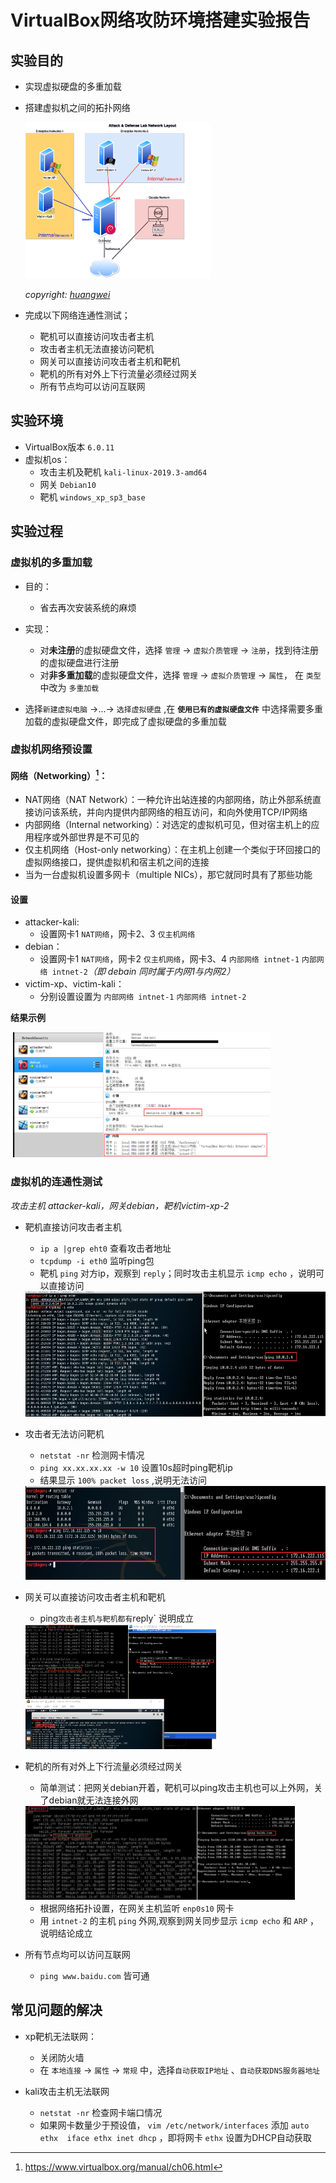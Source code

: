 # VirtualBox网络攻防环境搭建实验报告





## 实验目的

* 实现虚拟硬盘的多重加载

* 搭建虚拟机之间的拓扑网络

  

  <img src=".\topology.png" height=250>

  *copyright: [huangwei](https://github.com/c4pr1c3)*

* 完成以下网络连通性测试；
  * 靶机可以直接访问攻击者主机
  * 攻击者主机无法直接访问靶机
  * 网关可以直接访问攻击者主机和靶机
  * 靶机的所有对外上下行流量必须经过网关
  * 所有节点均可以访问互联网





## 实验环境

* VirtualBox版本 `6.0.11`
* 虚拟机os：
  * 攻击主机及靶机 `kali-linux-2019.3-amd64`
  * 网关 `Debian10`
  * 靶机 `windows_xp_sp3_base`





## 实验过程

### 虚拟机的多重加载

* 目的：

  * 省去再次安装系统的麻烦
* 实现：

  * 对**未注册**的虚拟硬盘文件，选择 `管理` -> `虚拟介质管理` -> `注册`，找到待注册的虚拟硬盘进行注册
  * 对**非多重加载**的虚拟硬盘文件，选择 `管理` -> `虚拟介质管理` -> `属性`， 在 `类型` 中改为 `多重加载`
* 选择`新建虚拟电脑` ->...-> `选择虚拟硬盘` ,在 **`使用已有的虚拟硬盘文件`** 中选择需要多重加载的虚拟硬盘文件，即完成了虚拟硬盘的多重加载



### 虚拟机网络预设置

#### 网络（Networking）[^1]：

* NAT网络（NAT Network）：一种允许出站连接的内部网络，防止外部系统直接访问该系统，并向内提供内部网络的相互访问，和向外使用TCP/IP网络
* 内部网络（Internal networking）：对选定的虚拟机可见，但对宿主机上的应用程序或外部世界是不可见的
* 仅主机网络（Host-only networking）：在主机上创建一个类似于环回接口的虚拟网络接口，提供虚拟机和宿主机之间的连接
* 当为一台虚拟机设置多网卡（multiple NICs），那它就同时具有了那些功能

#### 设置

* attacker-kali:
  * 设置网卡1 `NAT网络`，网卡2、3 `仅主机网络`
* debian：
  * 设置网卡1 `NAT网络`，网卡2 `仅主机网络`，网卡3、4 `内部网络 intnet-1` `内部网络 intnet-2`*（即 debain 同时属于内网1与内网2）*
* victim-xp、victim-kali：
  * 分别设置设置为  `内部网络 intnet-1` `内部网络 intnet-2`

**结果示例**



​	<img src='./MultiLoad.png' height=200>



### 虚拟机的连通性测试

*攻击主机 attacker-kali，网关debian，靶机victim-xp-2*

* 靶机直接访问攻击者主机
  
  * `ip a |grep eht0` 查看攻击者地址
  * `tcpdump -i eth0` 监听ping包
  * 靶机 `ping` 对方ip，观察到 `reply`；同时攻击主机显示 `icmp echo` ，说明可以直接访问
  
  <img src="./ping_ac.png" height=200>

* 攻击者无法访问靶机

  - `netstat -nr` 检测网卡情况
  - `ping xx.xx.xx.xx -w 10` 设置10s超时ping靶机ip
  - 结果显示 `100% packet loss` ,说明无法访问

  <img src="./ping_wa.png" height=150>

* 网关可以直接访问攻击者主机和靶机

  * ping` 攻击者主机与靶机都有 `reply` 说明成立

  <img src="ping_gw.png" height=200>

* 靶机的所有对外上下行流量必须经过网关

  * 简单测试：把网关debian开着，靶机可以ping攻击主机也可以上外网，关了debian就无法连接外网

  <img src="gw.png" height=150>

  * 根据网络拓扑设置，在网关主机监听 `enp0s10` 网卡
  * 用 `intnet-2` 的主机 `ping` 外网,观察到网关同步显示 `icmp echo` 和 `ARP` ，说明结论成立

* 所有节点均可以访问互联网

  * `ping www.baidu.com` 皆可通





## 常见问题的解决

* xp靶机无法联网：
  * 关闭防火墙
  * 在 `本地连接` -> `属性` -> `常规` 中，选择`自动获取IP地址` 、`自动获取DNS服务器地址`

* kali攻击主机无法联网
  * `netstat -nr` 检查网卡端口情况
  * 如果网卡数量少于预设值， `vim /etc/network/interfaces` 添加 `auto ethx  iface ethx inet dhcp` ，即将网卡 `ethx` 设置为DHCP自动获取

[^1]: https://www.virtualbox.org/manual/ch06.html